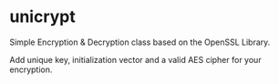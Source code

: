 # unicrypt
Simple Encryption &amp; Decryption class based on the OpenSSL Library.

Add unique key, initialization vector and a valid AES cipher for your encryption.

